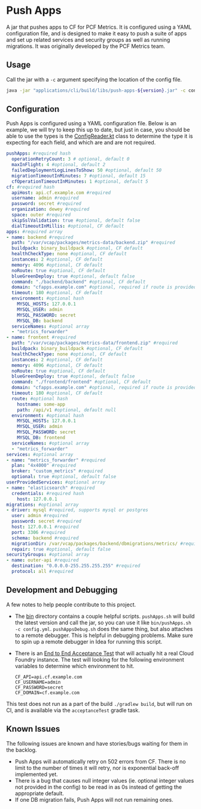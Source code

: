# Push Apps

A jar that pushes apps to CF for PCF Metrics. It is configured using a YAML configuration file, and is designed to make
it easy to push a suite of apps and set up related services and security groups as well as running migrations. It was
originally developed by the PCF Metrics team.

## Usage

Call the jar with a `-c` argument specifying the location of the config file.

```bash
java -jar "applications/cli/build/libs/push-apps-${version}.jar" -c config.yml
```

## Configuration

Push Apps is configured using a YAML configuration file. Below is an example,
we will try to keep this up to date, but just in case, you should be able to use
the types is the [ConfigReader.kt](components/push-apps/src/main/kotlin/org/cloudfoundry/tools/pushapps/ConfigReader.kt) 
class to determine the type it is expecting for each field, and which are and are not required.

```yaml
pushApps: #required hash
  operationRetryCount: 3 # optional, default 0
  maxInFlight: 4 #optional, default 2
  failedDeploymentLogLinesToShow: 50 #optional, default 50
  migrationTimeoutInMinutes: 7 #optional, default 15
  cfOperationTimeoutInMinutes: 1 #optional, default 5
cf: #required hash
  apiHost: api.cf.example.com #required
  username: admin #required
  password: secret #required
  organization: dewey #required
  space: outer #required
  skipSslValidation: true #optional, default false
  dialTimeoutInMillis: #optional, CF default
apps: #required array
- name: backend #required
  path: "/var/vcap/packages/metrics-data/backend.zip" #required
  buildpack: binary_buildpack #optional, CF default
  healthCheckType: none #optional, CF default
  instances: 2 #optional, CF default
  memory: 4096 #optional, CF default
  noRoute: true #optional, CF default
  blueGreenDeploy: true #optional, default false
  command: "./backend/backend" #optional, CF default
  domain: "cfapps.example.com" #optional, required if route is provided
  timeout: 180 #optional, CF default
  environment: #optional hash
    MYSQL_HOSTS: 127.0.0.1
    MYSQL_USER: admin
    MYSQL_PASSWORD: secret
    MYSQL_DB: backend
  serviceNames: #optional array
  - "metrics_forwarder"
- name: frontent #required
  path: "/var/vcap/packages/metrics-data/frontend.zip" #required
  buildpack: binary_buildpack #optional, CF default
  healthCheckType: none #optional, CF default
  instances: 2 #optional, CF default
  memory: 4096 #optional, CF default
  noRoute: true #optional, CF default
  blueGreenDeploy: true #optional, default false
  command: "./frontend/frontend" #optional, CF default
  domain: "cfapps.example.com" #optional, required if route is provided, required if route is provided
  timeout: 180 #optional, CF default
  route: #optional hash
    hostname: some-app
    path: /api/v1 #optional, default null
  environment: #optional hash
    MYSQL_HOSTS: 127.0.0.1
    MYSQL_USER: admin
    MYSQL_PASSWORD: secret
    MYSQL_DB: frontend
  serviceNames: #optional array
  - "metrics_forwarder"
services: #optional array
- name: "metrics_forwarder" #required
  plan: "4x4000" #required
  broker: "custom_metrics" #required
  optional: true #optional, default false
userProvidedServices: #optional array
- name: "elasticsearch" #required
  credentials: #required hash
    host: 127.0.0.1
migrations: #optional array
- driver: mysql #required, supports mysql or postgres
  user: admin #required
  password: secret #required
  host: 127.0.0.1 #required
  port: 3306 #required
  schema: backend #required
  migrationDir: /var/vcap/packages/backend/dbmigrations/metrics/ #required
  repair: true #optional, default false
securityGroups: #optional array
- name: outer-api #required
  destination: "0.0.0.0-255.255.255.255" #required
  protocol: all #required
``` 

## Development and Debugging

A few notes to help people contribute to this project.

* The [bin](bin) directory contains a couple helpful scripts. `pushApps.sh` will build the
latest version and call the jar, so you can use it like `bin/pushApps.sh -c config.yml`.
`pushAppsDebug.sh` does the same thing, but also attaches to a remote debugger. This is
helpful in debugging problems. Make sure to spin up a remote debugger in Idea for running
this script.
* There is an [End to End Acceptance Test](applications/acceptance-tests/src/test/kotlin/acceptance/EndToEndAcceptanceTest.kt)
that will actually hit a real Cloud Foundry instance. The test will looking for the following environment
variables to determine which environment to hit. 

    ```
    CF_API=api.cf.example.com
    CF_USERNAME=admin
    CF_PASSWORD=secret
    CF_DOMAIN=cf.example.com
    ```

This test does not run as a part of the build `./gradlew build`, but will run on CI, and is available via the 
`acceptanceTest` gradle task.

## Known Issues

The following issues are known and have stories/bugs waiting for them in the backlog.

* Push Apps will automatically retry on 502 errors from CF. There is no limit to the number
of times it will retry, nor is exponential back-off implemented yet.
* There is a bug that causes null integer values (ie. optional integer values not provided in the
config) to be read in as 0s instead of getting the appropriate default.
* If one DB migration fails, Push Apps will not run remaining ones.
